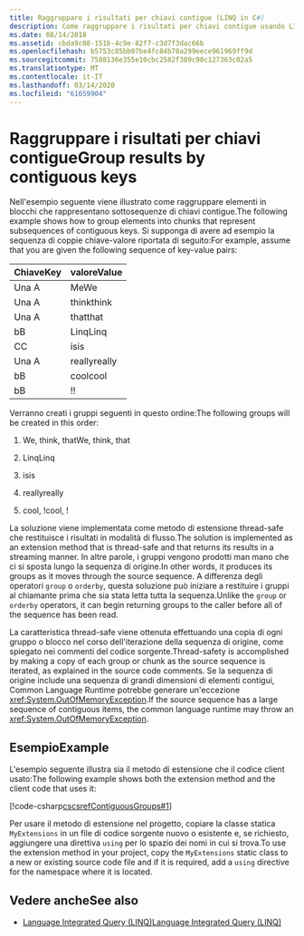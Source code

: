 ```yaml
---
title: Raggruppare i risultati per chiavi contigue (LINQ in C#)
description: Come raggruppare i risultati per chiavi contigue usando LINQ in C#.
ms.date: 08/14/2018
ms.assetid: cbda9c08-151b-4c9e-82f7-c3d7f3dac66b
ms.openlocfilehash: b5753c85bb07be4fc84b78a299eece961969ff9d
ms.sourcegitcommit: 7588136e355e10cbc2582f389c90c127363c02a5
ms.translationtype: MT
ms.contentlocale: it-IT
ms.lasthandoff: 03/14/2020
ms.locfileid: "61659904"
---
```

# <a name="group-results-by-contiguous-keys"></a><span data-ttu-id="fdcc5-103">Raggruppare i risultati per chiavi contigue</span><span class="sxs-lookup"><span data-stu-id="fdcc5-103">Group results by contiguous keys</span></span>

<span data-ttu-id="fdcc5-104">Nell'esempio seguente viene illustrato come raggruppare elementi in blocchi che rappresentano sottosequenze di chiavi contigue.</span><span class="sxs-lookup"><span data-stu-id="fdcc5-104">The following example shows how to group elements into chunks that represent subsequences of contiguous keys.</span></span> <span data-ttu-id="fdcc5-105">Si supponga di avere ad esempio la sequenza di coppie chiave-valore riportata di seguito:</span><span class="sxs-lookup"><span data-stu-id="fdcc5-105">For example, assume that you are given the following sequence of key-value pairs:</span></span>

|<span data-ttu-id="fdcc5-106">Chiave</span><span class="sxs-lookup"><span data-stu-id="fdcc5-106">Key</span></span>|<span data-ttu-id="fdcc5-107">valore</span><span class="sxs-lookup"><span data-stu-id="fdcc5-107">Value</span></span>|
|---------|-----------|
|<span data-ttu-id="fdcc5-108">Una </span><span class="sxs-lookup"><span data-stu-id="fdcc5-108">A</span></span>|<span data-ttu-id="fdcc5-109">Me</span><span class="sxs-lookup"><span data-stu-id="fdcc5-109">We</span></span>|
|<span data-ttu-id="fdcc5-110">Una </span><span class="sxs-lookup"><span data-stu-id="fdcc5-110">A</span></span>|<span data-ttu-id="fdcc5-111">think</span><span class="sxs-lookup"><span data-stu-id="fdcc5-111">think</span></span>|
|<span data-ttu-id="fdcc5-112">Una </span><span class="sxs-lookup"><span data-stu-id="fdcc5-112">A</span></span>|<span data-ttu-id="fdcc5-113">that</span><span class="sxs-lookup"><span data-stu-id="fdcc5-113">that</span></span>|
|<span data-ttu-id="fdcc5-114">b</span><span class="sxs-lookup"><span data-stu-id="fdcc5-114">B</span></span>|<span data-ttu-id="fdcc5-115">Linq</span><span class="sxs-lookup"><span data-stu-id="fdcc5-115">Linq</span></span>|
|<span data-ttu-id="fdcc5-116">C</span><span class="sxs-lookup"><span data-stu-id="fdcc5-116">C</span></span>|<span data-ttu-id="fdcc5-117">is</span><span class="sxs-lookup"><span data-stu-id="fdcc5-117">is</span></span>|
|<span data-ttu-id="fdcc5-118">Una </span><span class="sxs-lookup"><span data-stu-id="fdcc5-118">A</span></span>|<span data-ttu-id="fdcc5-119">really</span><span class="sxs-lookup"><span data-stu-id="fdcc5-119">really</span></span>|
|<span data-ttu-id="fdcc5-120">b</span><span class="sxs-lookup"><span data-stu-id="fdcc5-120">B</span></span>|<span data-ttu-id="fdcc5-121">cool</span><span class="sxs-lookup"><span data-stu-id="fdcc5-121">cool</span></span>|
|<span data-ttu-id="fdcc5-122">b</span><span class="sxs-lookup"><span data-stu-id="fdcc5-122">B</span></span>|<span data-ttu-id="fdcc5-123">!</span><span class="sxs-lookup"><span data-stu-id="fdcc5-123">!</span></span>|

<span data-ttu-id="fdcc5-124">Verranno creati i gruppi seguenti in questo ordine:</span><span class="sxs-lookup"><span data-stu-id="fdcc5-124">The following groups will be created in this order:</span></span>

1. <span data-ttu-id="fdcc5-125">We, think, that</span><span class="sxs-lookup"><span data-stu-id="fdcc5-125">We, think, that</span></span>

2. <span data-ttu-id="fdcc5-126">Linq</span><span class="sxs-lookup"><span data-stu-id="fdcc5-126">Linq</span></span>

3. <span data-ttu-id="fdcc5-127">is</span><span class="sxs-lookup"><span data-stu-id="fdcc5-127">is</span></span>

4. <span data-ttu-id="fdcc5-128">really</span><span class="sxs-lookup"><span data-stu-id="fdcc5-128">really</span></span>

5. <span data-ttu-id="fdcc5-129">cool, !</span><span class="sxs-lookup"><span data-stu-id="fdcc5-129">cool, !</span></span>

<span data-ttu-id="fdcc5-130">La soluzione viene implementata come metodo di estensione thread-safe che restituisce i risultati in modalità di flusso.</span><span class="sxs-lookup"><span data-stu-id="fdcc5-130">The solution is implemented as an extension method that is thread-safe and that returns its results in a streaming manner.</span></span> <span data-ttu-id="fdcc5-131">In altre parole, i gruppi vengono prodotti man mano che ci si sposta lungo la sequenza di origine.</span><span class="sxs-lookup"><span data-stu-id="fdcc5-131">In other words, it produces its groups as it moves through the source sequence.</span></span> <span data-ttu-id="fdcc5-132">A differenza degli operatori `group` o `orderby`, questa soluzione può iniziare a restituire i gruppi al chiamante prima che sia stata letta tutta la sequenza.</span><span class="sxs-lookup"><span data-stu-id="fdcc5-132">Unlike the `group` or `orderby` operators, it can begin returning groups to the caller before all of the sequence has been read.</span></span>

<span data-ttu-id="fdcc5-133">La caratteristica thread-safe viene ottenuta effettuando una copia di ogni gruppo o blocco nel corso dell'iterazione della sequenza di origine, come spiegato nei commenti del codice sorgente.</span><span class="sxs-lookup"><span data-stu-id="fdcc5-133">Thread-safety is accomplished by making a copy of each group or chunk as the source sequence is iterated, as explained in the source code comments.</span></span> <span data-ttu-id="fdcc5-134">Se la sequenza di origine include una sequenza di grandi dimensioni di elementi contigui, Common Language Runtime potrebbe generare un'eccezione <xref:System.OutOfMemoryException>.</span><span class="sxs-lookup"><span data-stu-id="fdcc5-134">If the source sequence has a large sequence of contiguous items, the common language runtime may throw an <xref:System.OutOfMemoryException>.</span></span>

## <a name="example"></a><span data-ttu-id="fdcc5-135">Esempio</span><span class="sxs-lookup"><span data-stu-id="fdcc5-135">Example</span></span>

<span data-ttu-id="fdcc5-136">L'esempio seguente illustra sia il metodo di estensione che il codice client usato:</span><span class="sxs-lookup"><span data-stu-id="fdcc5-136">The following example shows both the extension method and the client code that uses it:</span></span>

[!code-csharp[cscsrefContiguousGroups#1](~/samples/snippets/csharp/concepts/linq/how-to-group-results-by-contiguous-keys_1.cs)]

<span data-ttu-id="fdcc5-137">Per usare il metodo di estensione nel progetto, copiare la classe statica `MyExtensions` in un file di codice sorgente nuovo o esistente e, se richiesto, aggiungere una direttiva `using` per lo spazio dei nomi in cui si trova.</span><span class="sxs-lookup"><span data-stu-id="fdcc5-137">To use the extension method in your project, copy the `MyExtensions` static class to a new or existing source code file and if it is required, add a `using` directive for the namespace where it is located.</span></span>

## <a name="see-also"></a><span data-ttu-id="fdcc5-138">Vedere anche</span><span class="sxs-lookup"><span data-stu-id="fdcc5-138">See also</span></span>

- [<span data-ttu-id="fdcc5-139">Language Integrated Query (LINQ)</span><span class="sxs-lookup"><span data-stu-id="fdcc5-139">Language Integrated Query (LINQ)</span></span>](index.md)

